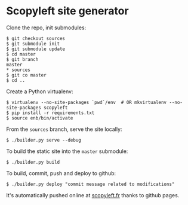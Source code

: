 # Scopyleft site generator

Clone the repo, init submodules:

```
$ git checkout sources
$ git submodule init
$ git submodule update
$ cd master
$ git branch
master
* sources
$ git co master
$ cd ..
```

Create a Python virtualenv:

```
$ virtualenv --no-site-packages `pwd`/env  # OR mkvirtualenv --no-site-packages scopyleft
$ pip install -r requirements.txt
$ source enb/bin/activate
```

From the `sources` branch, serve the site locally:

```
$ ./builder.py serve --debug
```

To build the static site into the `master` submodule:

```
$ ./builder.py build
```

To build, commit, push and deploy to github:

```
$ ./builder.py deploy "commit message related to modifications"
```

It's automatically pushed online at [scopyleft.fr](http://scopyleft.fr) thanks to github pages.
